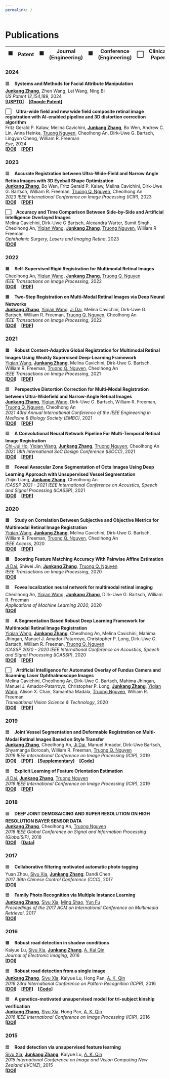```yaml
---
permalink: /
---
```


# Publications <a name="publications"></a>
| 🟩 | Patent | 🟧 | Journal <br> (Engineering) | 🟦 | Conference <br> (Engineering) | ⬜ | Clinical <br> Paper |
|-|-|-|-|-|-|-|-|
### 2024
🟩 &ensp; **Systems and Methods for Facial Attribute Manipulation** <br>
**[Junkang Zhang](https://junkangzhang.github.io/)**, Zhen Wang, Lei Wang, Ning Bi <br>
*US Patent 12,154,189*, 2024 <br>
**\[[USPTO](https://patentcenter.uspto.gov/applications/17668956)\]** &ensp; **\[[Google Patent](https://patents.google.com/patent/US20230252687A1/en)\]** &ensp; <br>

⬜ &ensp; **Ultra-wide field and new wide field composite retinal image registration with AI-enabled pipeline and 3D distortion correction algorithm** <br>
Fritz Gerald P. Kalaw, Melina Cavichini, **[Junkang Zhang](https://junkangzhang.github.io/)**, Bo Wen, Andrew C. Lin, Anna Heinke, [Truong Nguyen](http://videoprocessing.ucsd.edu/?page_id=40), Cheolhong An, Dirk-Uwe G. Bartsch, Lingyun Cheng, William R. Freeman <br>
*Eye*, 2024 <br>
**\[[DOI](https://doi.org/10.1038/s41433-023-02868-3)\]** &ensp; **\[[PDF](https://www.nature.com/articles/s41433-023-02868-3.pdf)\]**<br>

### 2023
🟦 &ensp; **Accurate Registration between Ultra-Wide-Field and Narrow Angle Retina Images with 3D Eyeball Shape Optimization** <br>
**[Junkang Zhang](https://junkangzhang.github.io/)**, Bo Wen, Fritz Gerald P. Kalaw, Melina Cavichini, Dirk-Uwe G. Bartsch, William R. Freeman, [Truong Q. Nguyen](http://videoprocessing.ucsd.edu/?page_id=40), Cheolhong An <br>
*2023 IEEE International Conference on Image Processing (ICIP)*, 2023 <br>
**\[[DOI](https://doi.org/10.1109/ICIP49359.2023.10223163)\]** &ensp; **\[[PDF](https://pmc.ncbi.nlm.nih.gov/articles/PMC11211856/pdf/nihms-2002977.pdf)\]**<br>

⬜ &ensp; **Accuracy and Time Comparison Between Side-by-Side and Artificial Intelligence Overlayed Images** <br>
Melina Cavichini, Dirk-Uwe G Bartsch, Alexandra Warter, Sumit Singh, Cheolhong An, [Yiqian Wang](https://yiqian-wang.github.io/), **[Junkang Zhang](https://junkangzhang.github.io/)**, [Truong Nguyen](http://videoprocessing.ucsd.edu/?page_id=40), William R Freeman <br>
*Ophthalmic Surgery, Lasers and Imaging Retina*, 2023 <br>
**\[[DOI](https://doi.org/10.3928/23258160-20230130-03)\]**<br>

### 2022
🟧 &ensp; **Self-Supervised Rigid Registration for Multimodal Retinal Images** <br>
Cheolhong An, [Yiqian Wang](https://yiqian-wang.github.io/), **[Junkang Zhang](https://junkangzhang.github.io/)**, [Truong Q. Nguyen](http://videoprocessing.ucsd.edu/?page_id=40) <br>
*IEEE Transactions on Image Processing*, 2022 <br>
**\[[DOI](https://doi.org/10.1109/TIP.2022.3201476)\]** &ensp; **\[[PDF](https://pmc.ncbi.nlm.nih.gov/articles/PMC11211857/pdf/nihms-1908718.pdf)\]**<br>

🟧 &ensp; **Two-Step Registration on Multi-Modal Retinal Images via Deep Neural Networks** <br>
**[Junkang Zhang](https://junkangzhang.github.io/)**, [Yiqian Wang](https://yiqian-wang.github.io/), [Ji Dai](https://jidai-code.github.io/), Melina Cavichini, Dirk-Uwe G. Bartsch, William R. Freeman, [Truong Q. Nguyen](http://videoprocessing.ucsd.edu/?page_id=40), Cheolhong An <br>
*IEEE Transactions on Image Processing*, 2022 <br>
**\[[DOI](https://doi.org/10.1109/TIP.2021.3135708)\]** &ensp; **\[[PDF](https://pmc.ncbi.nlm.nih.gov/articles/PMC8912939/pdf/nihms-1768721.pdf)\]**<br>

### 2021
🟧 &ensp; **Robust Content-Adaptive Global Registration for Multimodal Retinal Images Using Weakly Supervised Deep-Learning Framework** <br>
[Yiqian Wang](https://yiqian-wang.github.io/), **[Junkang Zhang](https://junkangzhang.github.io/)**, Melina Cavichini, Dirk-Uwe G. Bartsch, William R. Freeman, [Truong Q. Nguyen](http://videoprocessing.ucsd.edu/?page_id=40), Cheolhong An <br>
*IEEE Transactions on Image Processing*, 2021 <br>
**\[[DOI](https://doi.org/10.1109/TIP.2021.3058570)\]** &ensp; **\[[PDF](https://par.nsf.gov/servlets/purl/10279980)\]**<br>

🟦 &ensp; **Perspective Distortion Correction for Multi-Modal Registration between Ultra-Widefield and Narrow-Angle Retinal Images** <br>
**[Junkang Zhang](https://junkangzhang.github.io/)**, [Yiqian Wang](https://yiqian-wang.github.io/), Dirk-Uwe G. Bartsch, William R. Freeman, [Truong Q. Nguyen](http://videoprocessing.ucsd.edu/?page_id=40), Cheolhong An <br>
*2021 43rd Annual International Conference of the IEEE Engineering in Medicine & Biology Society (EMBC)*, 2021 <br>
**\[[DOI](https://doi.org/10.1109/EMBC46164.2021.9631084)\]** &ensp; **\[[PDF](https://www.ncbi.nlm.nih.gov/pmc/articles/PMC9359414/pdf/nihms-1823141.pdf)\]**<br>

🟦 &ensp; **A Convolutional Neural Network Pipeline For Multi-Temporal Retinal Image Registration** <br>
[Chi-Jui Ho](https://jerryhotaiwan.github.io/), [Yiqian Wang](https://yiqian-wang.github.io/), **[Junkang Zhang](https://junkangzhang.github.io/)**, [Truong Nguyen](http://videoprocessing.ucsd.edu/?page_id=40), Cheolhong An <br>
*2021 18th International SoC Design Conference (ISOCC)*, 2021 <br>
**\[[DOI](https://doi.org/10.1109/ISOCC53507.2021.9613906)\]** &ensp; **\[[PDF](https://jerryhotaiwan.github.io/files/ISOCC_Jerry_v6.pdf)\]**<br>

🟦 &ensp; **Foveal Avascular Zone Segmentation of Octa Images Using Deep Learning Approach with Unsupervised Vessel Segmentation** <br>
Zhijin Liang, **[Junkang Zhang](https://junkangzhang.github.io/)**, Cheolhong An <br>
*ICASSP 2021 - 2021 IEEE International Conference on Acoustics, Speech and Signal Processing (ICASSP)*, 2021 <br>
**\[[DOI](https://doi.org/10.1109/ICASSP39728.2021.9415070)\]** &ensp; **\[[PDF](https://par.nsf.gov/servlets/purl/10279985)\]**<br>

### 2020
🟧 &ensp; **Study on Correlation Between Subjective and Objective Metrics for Multimodal Retinal Image Registration** <br>
[Yiqian Wang](https://yiqian-wang.github.io/), **[Junkang Zhang](https://junkangzhang.github.io/)**, Melina Cavichini, Dirk-Uwe G. Bartsch, William R. Freeman, [Truong Q. Nguyen](http://videoprocessing.ucsd.edu/?page_id=40), Cheolhong An <br>
*IEEE Access*, 2020 <br>
**\[[DOI](https://doi.org/10.1109/ACCESS.2020.3032348)\]** &ensp; **\[[PDF](https://ieeexplore.ieee.org/iel7/6287639/8948470/09233401.pdf)\]**<br>

🟧 &ensp; **Boosting Feature Matching Accuracy With Pairwise Affine Estimation** <br>
[Ji Dai](https://jidai-code.github.io/), Shiwei Jin, **[Junkang Zhang](https://junkangzhang.github.io/)**, [Truong Q. Nguyen](http://videoprocessing.ucsd.edu/?page_id=40) <br>
*IEEE Transactions on Image Processing*, 2020 <br>
**\[[DOI](https://doi.org/10.1109/TIP.2020.3013384)\]**<br>

🟦 &ensp; **Fovea localization neural network for multimodal retinal imaging** <br>
Cheolhong An, [Yiqian Wang](https://yiqian-wang.github.io/), **[Junkang Zhang](https://junkangzhang.github.io/)**, Dirk-Uwe G. Bartsch, William R. Freeman <br>
*Applications of Machine Learning 2020*, 2020 <br>
**\[[DOI](https://doi.org/10.1117/12.2569858)\]**<br>

🟦 &ensp; **A Segmentation Based Robust Deep Learning Framework for Multimodal Retinal Image Registration** <br>
[Yiqian Wang](https://yiqian-wang.github.io/), **[Junkang Zhang](https://junkangzhang.github.io/)**, Cheolhong An, Melina Cavichini, Mahima Jhingan, Manuel J. Amador-Patarroyo, Christopher P. Long, Dirk-Uwe G. Bartsch, William R. Freeman, [Truong Q. Nguyen](http://videoprocessing.ucsd.edu/?page_id=40) <br>
*ICASSP 2020 - 2020 IEEE International Conference on Acoustics, Speech and Signal Processing (ICASSP)*, 2020 <br>
**\[[DOI](https://doi.org/10.1109/ICASSP40776.2020.9054077)\]** &ensp; **\[[PDF](https://par.nsf.gov/servlets/purl/10279984)\]**<br>

⬜ &ensp; **Artificial Intelligence for Automated Overlay of Fundus Camera and Scanning Laser Ophthalmoscope Images** <br>
Melina Cavichini, Cheolhong An, Dirk-Uwe G. Bartsch, Mahima Jhingan, Manuel J. Amador-Patarroyo, Christopher P. Long, **[Junkang Zhang](https://junkangzhang.github.io/)**, [Yiqian Wang](https://yiqian-wang.github.io/), Alison X. Chan, Samantha Madala, [Truong Nguyen](http://videoprocessing.ucsd.edu/?page_id=40), William R. Freeman <br>
*Translational Vision Science & Technology*, 2020 <br>
**\[[DOI](https://doi.org/10.1167/tvst.9.2.56)\]** &ensp; **\[[PDF](https://www.ncbi.nlm.nih.gov/pmc/articles/PMC7594596/pdf/tvst-9-2-56.pdf)\]**<br>

### 2019
🟦 &ensp; **Joint Vessel Segmentation and Deformable Registration on Multi-Modal Retinal Images Based on Style Transfer** <br>
**[Junkang Zhang](https://junkangzhang.github.io/)**, Cheolhong An, [Ji Dai](https://jidai-code.github.io/), Manuel Amador, Dirk-Uwe Bartsch, Shyamanga Borooah, William R. Freeman, [Truong Q. Nguyen](http://videoprocessing.ucsd.edu/?page_id=40) <br>
*2019 IEEE International Conference on Image Processing (ICIP)*, 2019 <br>
**\[[DOI](https://doi.org/10.1109/ICIP.2019.8802932)\]** &ensp; **\[[PDF](http://cwc.ucsd.edu/sites/cwc.ucsd.edu/files/01-08802932.pdf)\]** &ensp; **\[[Supplementary](https://github.com/JunkangZhang/RetinalSegReg/blob/master/ICIP2019_supplementary.pdf)\]** &ensp; **\[[Code](https://github.com/JunkangZhang/RetinalSegReg)\]**<br>

🟦 &ensp; **Explicit Learning of Feature Orientation Estimation** <br>
[Ji Dai](https://jidai-code.github.io/), **[Junkang Zhang](https://junkangzhang.github.io/)**, [Truong Nguyen](http://videoprocessing.ucsd.edu/?page_id=40) <br>
*2019 IEEE International Conference on Image Processing (ICIP)*, 2019 <br>
**\[[DOI](https://doi.org/10.1109/ICIP.2019.8803644)\]** &ensp; **\[[PDF](http://cwc.ucsd.edu/sites/cwc.ucsd.edu/files/03-08803644.pdf)\]**<br>

### 2018
🟦 &ensp; **DEEP JOINT DEMOSAICING AND SUPER RESOLUTION ON HIGH RESOLUTION BAYER SENSOR DATA** <br>
**[Junkang Zhang](https://junkangzhang.github.io/)**, Cheolhong An, [Truong Nguyen](http://videoprocessing.ucsd.edu/?page_id=40) <br>
*2018 IEEE Global Conference on Signal and Information Processing (GlobalSIP)*, 2018 <br>
**\[[DOI](https://doi.org/10.1109/GlobalSIP.2018.8646321)\]** &ensp; **\[[Data](https://github.com/JunkangZhang/JDMSR)\]**<br>

### 2017
🟦 &ensp; **Collaborative filtering motivated automatic photo tagging** <br>
Yuan Zhou, [Siyu Xia](https://www.siyuxia.com/), **[Junkang Zhang](https://junkangzhang.github.io/)**, Dandi Chen <br>
*2017 36th Chinese Control Conference (CCC)*, 2017 <br>
**\[[DOI](https://doi.org/10.23919/ChiCC.2017.8029111)\]**<br>

🟦 &ensp; **Family Photo Recognition via Multiple Instance Learning** <br>
**[Junkang Zhang](https://junkangzhang.github.io/)**, [Siyu Xia](https://www.siyuxia.com/), [Ming Shao](http://www.cis.umassd.edu/~mshao/), [Yun Fu](http://www.ece.neu.edu/~yunfu/) <br>
*Proceedings of the 2017 ACM on International Conference on Multimedia Retrieval*, 2017 <br>
**\[[DOI](https://doi.org/10.1145/3078971.3079036)\]**<br>

### 2016
🟧 &ensp; **Robust road detection in shadow conditions** <br>
Kaiyue Lu, [Siyu Xia](https://www.siyuxia.com/), **[Junkang Zhang](https://junkangzhang.github.io/)**, [A. Kai Qin](http://www.alexkaiqin.org/) <br>
*Journal of Electronic Imaging*, 2016 <br>
**\[[DOI](https://doi.org/10.1117/1.JEI.25.4.043027)\]**<br>

🟦 &ensp; **Robust road detection from a single image** <br>
**[Junkang Zhang](https://junkangzhang.github.io/)**, [Siyu Xia](https://www.siyuxia.com/), Kaiyue Lu, Hong Pan, [A. K. Qin](http://www.alexkaiqin.org/) <br>
*2016 23rd International Conference on Pattern Recognition (ICPR)*, 2016 <br>
**\[[DOI](https://doi.org/10.1109/ICPR.2016.7899743)\]** &ensp; **\[[PDF](https://projet.liris.cnrs.fr/imagine/pub/proceedings/ICPR-2016/media/files/0816.pdf)\]** &ensp; **\[[Code](https://github.com/JunkangZhang/UFL-HS-RoadDetection)\]**<br>

🟦 &ensp; **A genetics-motivated unsupervised model for tri-subject kinship verification** <br>
**[Junkang Zhang](https://junkangzhang.github.io/)**, [Siyu Xia](https://www.siyuxia.com/), Hong Pan, [A. K. Qin](http://www.alexkaiqin.org/) <br>
*2016 IEEE International Conference on Image Processing (ICIP)*, 2016 <br>
**\[[DOI](https://doi.org/10.1109/ICIP.2016.7532893)\]**<br>

### 2015
🟦 &ensp; **Road detection via unsupervised feature learning** <br>
[Siyu Xia](https://www.siyuxia.com/), **[Junkang Zhang](https://junkangzhang.github.io/)**, Kaiyue Lu, [A. K. Qin](http://www.alexkaiqin.org/) <br>
*2015 International Conference on Image and Vision Computing New Zealand (IVCNZ)*, 2015 <br>
**\[[DOI](https://doi.org/10.1109/IVCNZ.2015.7761562)\]**<br>

